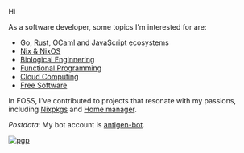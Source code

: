 Hi

As a software developer, some topics I'm interested for are:

- [Go](https://go.dev/), [Rust](https://www.rust-lang.org/), [OCaml](https://ocaml.org/) and [JavaScript](https://developer.mozilla.org/en-US/docs/Web/JavaScript) ecosystems
- [Nix & NixOS](https://nixos.org/)
- [Biological Enginnering](https://en.wikipedia.org/wiki/Biological_engineering)
- [Functional Programming](https://en.wikipedia.org/wiki/Functional_programming)
- [Cloud Computing](https://www.redhat.com/en/topics/cloud)
- [Free Software](https://www.fsf.org/about/what-is-free-software)

In FOSS, I've contributed to projects that resonate with my passions, including [Nixpkgs](https://github.com/nixos/nixpkgs) and [Home manager](https://github.com/nix-community/home-manager).

*Postdata*: My bot account is [antigen-bot](https://github.com/antigen-bot).

[![pgp](https://img.shields.io/badge/pgp-0xd6fc92fd3a094af8-313131?style=flat&labelColor=545454&color=313131)](https://github.com/luisnquin.gpg)
